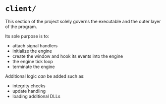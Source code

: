 # `client/`

This section of the project solely governs the executable and the outer layer of the program.

Its sole purpose is to:
* attach signal handlers
* initialize the engine
* create the window and hook its events into the engine
* the engine tick loop
* terminate the engine

Additional logic *can* be added such as:
* integrity checks
* update handling
* loading additional DLLs